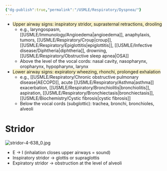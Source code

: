 ```yaml
---
{"dg-publish":true,"permalink":"/USMLE/Respiratory/Dyspnea/"}
---
```


- <span style="background:rgba(240, 200, 0, 0.2)">Upper airway signs: inspiratory stridor, suprasternal retractions, drooling</span>
	- e.g., laryngospasm, [[USMLE/Immunology/Angioedema\|angioedema]], anaphylaxis, tumors, [[USMLE/Respiratory/Croup\|croup]], [[USMLE/Respiratory/Epiglottitis\|epiglottitis]], [[USMLE/Infective disease/Diphtheria\|diphtheria]], drowning, [[USMLE/Respiratory/Obstructive sleep apnea\|OSA]]
	- Above the level of the vocal cords: nasal cavity, nasopharynx, oropharynx, hypopharynx, larynx
- <span style="background:rgba(240, 200, 0, 0.2)">Lower airway signs: expiratory wheezing, rhonchi, prolonged exhalation</span>
	- e.g., [[USMLE/Respiratory/Chronic obstructive pulmonary disease\|AECOPD]], acute [[USMLE/Respiratory/Asthma\|asthma]] exacerbation, [[USMLE/Respiratory/Bronchiolitis\|bronchiolitis]], aspiration, [[USMLE/Respiratory/Bronchiectasis\|bronchiectasis]], [[USMLE/Biochemistry/Cystic fibrosis\|cystic fibrosis]]
	- Below the vocal cords (subglottic): trachea, bronchi, bronchioles, alveoli
# Stridor
![stridor-4-638_0.jpg](/img/user/appendix/stridor-4-638_0.jpg) 
- E → I (inhalation closes upper airways = sound)
- Inspiratory stridor → glottis or supraglottis
- Expiratory stridor → obstruction at the level of alveoli
